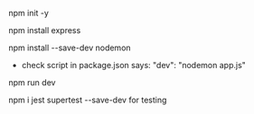 npm init -y

npm install express

npm install --save-dev nodemon
 - check script in package.json says: "dev": "nodemon app.js" 
 
npm run dev

npm i jest supertest --save-dev
for testing